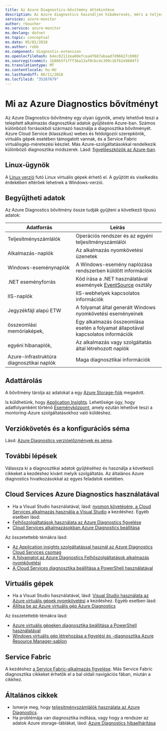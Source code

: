 ```yaml
---
title: Az Azure Diagnostics-bővítmény áttekintése
description: Az Azure diagnostics használjon hibakeresés, méri a teljesítményt, figyelés, a forgalom elemzése a felhőszolgáltatások, virtuális gépek és a service fabric
services: azure-monitor
author: rboucher
ms.service: azure-monitor
ms.devlang: dotnet
ms.topic: conceptual
ms.date: 05/01/2018
ms.author: robb
ms.component: diagnostic-extension
ms.openlocfilehash: b4ec82112ea0defcea4f687abaad7d96627cb902
ms.sourcegitcommit: 1b8665f1fff36a13af0cbc4c399c16f62e9884f3
ms.translationtype: MT
ms.contentlocale: hu-HU
ms.lasthandoff: 06/11/2018
ms.locfileid: "35267679"
---
```

# <a name="what-is-azure-diagnostics-extension"></a>Mi az Azure Diagnostics bővítményt
Az Azure Diagnostics-bővítmény egy olyan ügynök, amely lehetővé teszi a telepített alkalmazás diagnosztikai adatok gyűjtésére Azure-ban. Számos különböző forrásokból származó használja a diagnosztika bővítményét. Azure Cloud Service (klasszikus) webes és feldolgozói szerepkörök, virtuális gépek esetében támogatott vannak, és a Service Fabric virtuálisgép-méretezési készlet. Más Azure-szolgáltatásokkal rendelkezik különböző diagnosztika módszerek. Lásd: [figyelőeszközök az Azure-ban](monitoring-overview.md). 

## <a name="linux-agent"></a>Linux-ügynök
A [Linux verzió](../virtual-machines/linux/diagnostic-extension.md) futó Linux virtuális gépek érhető el. A gyűjtött és viselkedés érdekében eltérőek lehetnek a Windows-verzió. 

## <a name="data-you-can-collect"></a>Begyűjtheti adatok
Az Azure Diagnostics bővítmény össze tudják gyűjteni a következő típusú adatok:

| Adatforrás | Leírás |
| --- | --- |
| Teljesítményszámlálók |Operációs rendszer és az egyéni teljesítményszámlálói |
| Alkalmazás-naplók |Az alkalmazás nyomkövetési üzenetek |
| Windows-eseménynaplók |A Windows-esemény naplózása rendszerben küldött információk |
| .NET eseményforrás |Kód írása a .NET használatával események [EventSource](https://msdn.microsoft.com/library/system.diagnostics.tracing.eventsource.aspx) osztály |
| IIS-naplók |IIS-webhelyek kapcsolatos információk |
| Jegyzékfájl alapú ETW |A folyamat által generált Windows nyomkövetési eseményeinek |
| összeomlási memóriaképek, |Egy alkalmazás összeomlása esetén a folyamat állapotával kapcsolatos információk |
| egyéni hibanaplók, |Az alkalmazás vagy szolgáltatás által létrehozott naplók |
| Azure-infrastruktúra diagnosztikai naplók |Maga diagnosztikai információk |

## <a name="data-storage"></a>Adattárolás
A bővítmény tárolja az adatokat a egy [Azure Storage-fiók](azure-diagnostics-storage.md) megadott. 

Is küldhetünk, hogy [Application Insights](../application-insights/app-insights-cloudservices.md). Lehetősége úgy, hogy adatfolyamként történő [Eseményközpont](../event-hubs/event-hubs-what-is-event-hubs.md), amely ezután lehetővé teszi a montoring-Azure szolgáltatásokhoz való küldéshez. 


## <a name="versioning-and-configuration-schema"></a>Verziókövetés és a konfigurációs séma
Lásd: [Azure Diagnostics verzióelőzmények és séma](azure-diagnostics-versioning-history.md).


## <a name="next-steps"></a>További lépések
Válassza ki a diagnosztikai adatok gyűjtéséhez és használja a következő cikkeket a kezdéshez kívánt melyik szolgáltatás. Az általános Azure diagnostics hivatkozásokkal az egyes feladatok esetében.

## <a name="cloud-services-using-azure-diagnostics"></a>Cloud Services Azure Diagnostics használatával
* Ha a Visual Studio használatával, lásd: [nyomon követésére, a Cloud Services alkalmazás használja a Visual Studio](../vs-azure-tools-debug-cloud-services-virtual-machines.md) a kezdéshez. Egyéb esetben lásd:
* [Felhőszolgáltatások használata az Azure Diagnostics figyelése](../cloud-services/cloud-services-how-to-monitor.md)
* [Cloud Services alkalmazásokban Azure Diagnostics beállítása](../cloud-services/cloud-services-dotnet-diagnostics.md)

Az összetettebb témákra lásd:

* [Az Application insights szolgáltatással használ az Azure Diagnostics Cloud Services csomag](../application-insights/app-insights-cloudservices.md)
* [A folyamatot az Azure Diagnostics Felhőszolgáltatások alkalmazás nyomkövetési](../cloud-services/cloud-services-dotnet-diagnostics-trace-flow.md)
* [A Cloud Services diagnosztika beállítása a PowerShell használatával](../virtual-machines/windows/ps-extensions-diagnostics.md?toc=%2fazure%2fvirtual-machines%2fwindows%2ftoc.json)

## <a name="virtual-machines"></a>Virtuális gépek
* Ha a Visual Studio használatával, lásd: [Visual Studio használata az Azure virtuális gépek nyomkövetési](../vs-azure-tools-debug-cloud-services-virtual-machines.md) a kezdéshez. Egyéb esetben lásd:
* [Állítsa be az Azure virtuális gép Azure Diagnostics](../virtual-machines-dotnet-diagnostics.md)

Az összetettebb témákra lásd:

* [Azure virtuális gépeken diagnosztika beállítása a PowerShell használatával](../virtual-machines/windows/ps-extensions-diagnostics.md?toc=%2fazure%2fvirtual-machines%2fwindows%2ftoc.json)
* [Windows virtuális gép létrehozása a figyelési és -diagnosztika Azure Resource Manager-sablon](../virtual-machines/windows/extensions-diagnostics-template.md?toc=%2fazure%2fvirtual-machines%2fwindows%2ftoc.json)

## <a name="service-fabric"></a>Service Fabric
A kezdéshez [a Service Fabric-alkalmazás figyelése](../service-fabric/service-fabric-diagnostics-how-to-monitor-and-diagnose-services-locally.md). Más Service Fabric diagnosztika cikkeket érhetők el a bal oldali navigációs fában, miután a cikkhez.

## <a name="general-articles"></a>Általános cikkek
* Ismerje meg, hogy [teljesítményszámlálók használata az Azure Diagnostics](../cloud-services/diagnostics-performance-counters.md).
* Ha problémája van diagnosztika indítása, vagy hogy a rendszer az adatok Azure storage-táblákat, lásd: [Azure Diagnostics hibaelhárítása](azure-diagnostics-troubleshooting.md)
